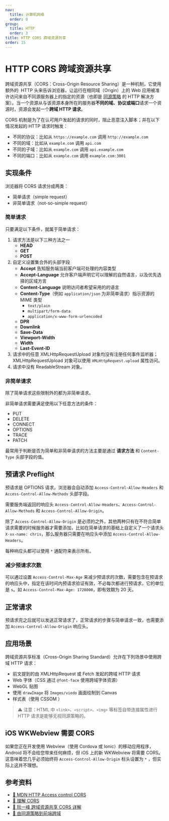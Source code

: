```yaml
---
nav:
  title: 计算机网络
  order: 8
group:
  title: HTTP
  order: 3
title: HTTP CORS 跨域资源共享
order: 15
---
```


# HTTP CORS 跨域资源共享

跨域资源共享（CORS：Cross-Origin Resource Sharing）是一种机制，它使用额外的  HTTP 头来告诉浏览器，让运行在相同域（Origin）上的 Web 应用被准许访问来自不同源服务器上的指定的资源（也即是 [同源策略](../frontend-security/same-origin-policy) 的 HTTP 解决方案）。当一个资源从与该资源本身所在的服务器**不同的域、协议或端口**请求一个资源时，资源会发起一个**跨域 HTTP 请求**。

CORS 机制是为了在认可用户发起的请求的同时，阻止恶意注入脚本；并在以下情况发起的 HTTP 请求时触发：

- 不同的协议：比如从 `https://example.com` 调用 `http://example.com`
- 不同的域：比如从 `example.com` 调用 `api.com`
- 不同的子域：比如从 `example.com` 调用 `api.example.com`
- 不同的端口：比如从 `example.com` 调用 `example.com:3001`

## 实现条件

浏览器将 CORS 请求分成两类：

- 简单请求（simple request）
- 非简单请求（not-so-simple request）

### 简单请求

只要满足以下条件，就属于简单请求：

1. 请求方法是以下三种方法之一
   - **HEAD**
   - **GET**
   - **POST**
2. 自定义设置集合外的头部字段
   - **Accept** 告知服务端当前客户端可处理的内容类型
   - **Accept-Language** 允许客户端声明它可以理解的自然语言，以及优先选择的区域方言
   - **Content-Language** 说明访问者希望采用的的语言
   - **Content-Type**（例如 `application/json` 为非简单请求）指示资源的 MIME 类型
     - `text/plain`
     - `multipart/form-data`
     - `application/x-www-form-urlencoded`
   - **DPR**
   - **Downlink**
   - **Save-Data**
   - **Viewport-Width**
   - **Width**
   - **Last-Event-ID**
3. 请求中的任意 XMLHttpRequestUpload 对象均没有注册任何事件监听器；XMLHttpRequestUpload 对象可以使用 `XMLHttpRequest.upload` 属性访问。
4. 请求中没有 ReadableStream 对象。

### 非简单请求

除了简单请求这些限制外的都为非简单请求。

非简单请求需要满足使用以下任意方法的条件：

- PUT
- DELETE
- CONNECT
- OPTIONS
- TRACE
- PATCH

最常用于判断是否为简单和非简单请求的方法主要是通过 **请求方法** 和 `Content-Type` 头部字段的值。

## 预请求 Preflight

预请求是 OPTIONS 请求，浏览器会自动添加 `Access-Control-Allow-Headers` 和 `Access-Control-Allow-Methods` 头部字段。

需要服务端返回的响应头 `Access-Control-Allow-Headers`、`Access-Control-Allow-Methods` 和 `Access-Control-Allow-Origin`。

除了 `Access-Control-Allow-Origin` 是必须的之外，其他两种只有在不符合简单请求需要的时候服务器才需要添加，比如在简单请求的基础上自定义了一个请求头 `X-xx-name: chris`，那么服务器只需要在响应头中添加 `Access-Control-Allow-Headers`。

每种响应头都可以使用 `*` 通配符来表示所有。

### 减少预请求次数

可以通过设置 `Access-Control-Max-Age` 来减少预请求的次数，需要包含在预请求的响应头中，指定在该时间内预请求验证有效，不必每次都进行预请求，它的单位是 `s`。如 `Access-Control-Max-Age: 1728000`，即有效期为 20 天。

## 正常请求

预请求完之后就可以发送正常请求了，正常请求的步骤与简单请求一致，也需要添加 `Access-Control-Allow-Origin` 响应头。

## 应用场景

跨域资源共享标准（Cross-Origin Sharing Standard）允许在下列场景中使用跨域 HTTP 请求：

- 前文提到的由 XMLHttpRequest 或 Fetch 发起的跨域 HTTP 请求
- Web 字体（CSS 通过 `@font-face` 使用跨域字体资源）
- WebGL 贴图
- 使用 `drawImage` 将 `Images/viedo` 画面绘制到 Canvas
- 样式表（使用 CSSOM ）

> ⚠️ 注意：HTML 中 `<link>`、`<script>`、`<img>` 等标签自带连接属性进行 HTTP 请求是能够无视同源策略的。

## iOS WKWebview 需要 CORS

如果您正在开发使用 Webview（使用 Cordova 或 Ionic）的移动应用程序，Android 将不会给您带来任何麻烦，但 iOS 上的新 WKWebview 将需要 CORS。这意味着您几乎必须始终将 `Access-Control-Allow-Origin` 标头设置为 `*` ，但实际上这并不理想。

## 参考资料

- [📖 MDN HTTP Access control CORS](https://developer.mozilla.org/zh-CN/docs/Web/HTTP/Access_control_CORS)
- [📝 理解 CORS](https://juejin.im/post/5a97b5a3f265da23766ab19a)
- [📝 阮一峰 跨域资源共享 CORS 详解](http://www.ruanyifeng.com/blog/2016/04/cors.html)
- [📝 由同源策略到前端跨域](https://juejin.im/post/58f816198d6d81005874fd97)

